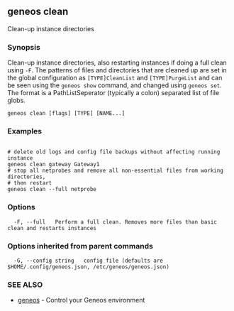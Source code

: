 ## geneos clean

Clean-up instance directories

### Synopsis


Clean-up instance directories, also restarting instances if doing a
full clean using `-F`. The patterns of files and directories that are
cleaned up are set in the global configuration as `[TYPE]CleanList`
and `[TYPE]PurgeList` and can be seen using the `geneos show`
command, and changed using `geneos set`. The format is a
PathListSeperator (typically a colon) separated list of file globs.


```
geneos clean [flags] [TYPE] [NAME...]
```

### Examples

```

# delete old logs and config file backups without affecting running instance
geneos clean gateway Gateway1
# stop all netprobes and remove all non-essential files from working directories,
# then restart
geneos clean --full netprobe

```

### Options

```
  -F, --full   Perform a full clean. Removes more files than basic clean and restarts instances
```

### Options inherited from parent commands

```
  -G, --config string   config file (defaults are $HOME/.config/geneos.json, /etc/geneos/geneos.json)
```

### SEE ALSO

* [geneos](geneos.md)	 - Control your Geneos environment

